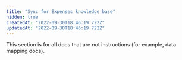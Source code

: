 ```yaml
---
title: "Sync for Expenses knowledge base"
hidden: true
createdAt: "2022-09-30T18:46:19.722Z"
updatedAt: "2022-09-30T18:46:19.722Z"
---
```


This section is for all docs that are not instructions (for example, data mapping docs).

